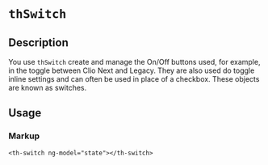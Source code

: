 # `thSwitch`

## Description

You use `thSwitch` create and manage the On/Off buttons used, for example, in the toggle between Clio Next and Legacy. They are also used do toggle inline settings and can often be used in place of a checkbox. These objects are known as switches.

## Usage

### Markup
```
<th-switch ng-model="state"></th-switch>
```
